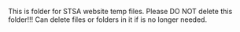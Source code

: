 This is folder for STSA website temp files.
Please DO NOT delete this folder!!!
Can delete files or folders in it if is no longer needed.